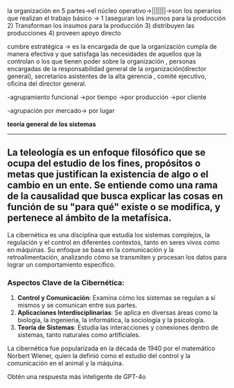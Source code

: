 la organización en 5 partes->el núcleo operativo->|||||||->son los operarios que realizan el trabajo básico ->
										1 )aseguran los insumos para la producción
										2) Transforman los insumos para la producción
										3) distribuyen las producciones
										4) proveen apoyo directo

cumbre estratégica -> es la encargada de que la organización cumpla de manera efectiva y que satisfaga las necesidades de aquellos que la controlan o los que tienen poder sobre la organización
, personas encargadas  de la responsabilidad general de la organización(director general), secretarios asistentes de la alta gerencia , comité ejecutivo, oficina del director general.





-agrupamiento funcional ->por tiempo
		            ->por producción
		            ->por cliente


-agrupación por mercado-> por lugar



**teoría general de los sistemas**

--------------------------------------------------------------------------
La teleología es un enfoque filosófico que se ocupa del estudio de los fines, propósitos o metas que justifican la existencia de algo o el cambio en un ente. Se entiende como una rama de la causalidad que busca explicar las cosas en función de su "para qué" existe o se modifica, y pertenece al ámbito de la metafísica.
-------------------------------------------------------------------------------------------------------------






La cibernética es una disciplina que estudia los sistemas complejos, la regulación y el control en diferentes contextos, tanto en seres vivos como en máquinas. Su enfoque se basa en la comunicación y la retroalimentación, analizando cómo se transmiten y procesan los datos para lograr un comportamiento específico.

### Aspectos Clave de la Cibernética:

1. **Control y Comunicación**: Examina cómo los sistemas se regulan a sí mismos y se comunican entre sus partes.
2. **Aplicaciones Interdisciplinarias**: Se aplica en diversas áreas como la biología, la ingeniería, la informática, la sociología y la psicología.
3. **Teoría de Sistemas**: Estudia las interacciones y conexiones dentro de sistemas, tanto naturales como artificiales.

La cibernética fue popularizada en la década de 1940 por el matemático Norbert Wiener, quien la definió como el estudio del control y la comunicación en el animal y la máquina.

Obtén una respuesta más inteligente de GPT-4o